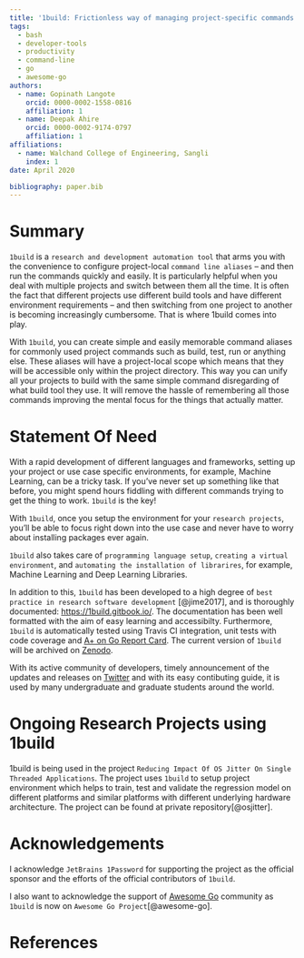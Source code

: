 ```yaml
---
title: '1build: Frictionless way of managing project-specific commands'
tags:
  - bash
  - developer-tools
  - productivity
  - command-line
  - go
  - awesome-go
authors:
  - name: Gopinath Langote
    orcid: 0000-0002-1558-0816
    affiliation: 1
  - name: Deepak Ahire
    orcid: 0000-0002-9174-0797
    affiliation: 1
affiliations:
  - name: Walchand College of Engineering, Sangli
    index: 1
date: April 2020

bibliography: paper.bib
---
```


# Summary

`1build` is a `research and development automation tool` that arms you with the convenience to configure project-local `command line aliases` – and then run the commands quickly and easily. It is particularly helpful when you deal with multiple projects and switch between them all the time. It is often the fact that different projects use different build tools and have different environment requirements – and then switching from one project to another is becoming increasingly cumbersome. That is where 1build comes into play.

With `1build`, you can create simple and easily memorable command aliases for commonly used project commands such as build, test, run or anything else. These aliases will have a project-local scope which means that they will be accessible only within the project directory. This way you can unify all your projects to build with the same simple command disregarding of what build tool they use. It will remove the hassle of remembering all those commands improving the mental focus for the things that actually matter.

# Statement Of Need

With a rapid development of different languages and frameworks, setting up your project or use case specific environments,  for example,  Machine Learning, can be a tricky task. If you’ve never set up something like that before, you might spend hours fiddling with different commands trying to get the thing to work. `1build` is the key! 

With `1build`, once you setup the environment for your `research projects`, you’ll be able to focus right down into the use case and never have to worry about installing packages ever again.

`1build` also takes care of `programming language setup`, `creating a virtual environment`, and `automating the installation of librarires`, for example, Machine Learning and Deep Learning Libraries. 
  
In addition to this, `1build` has been developed to a high degree of `best practice in research software development` [@jime2017], and is thoroughly documented: https://1build.gitbook.io/. The documentation has been well formatted with the aim of easy learning and accessibilty. Furthermore, `1build` is automatically tested using Travis CI integration, unit tests with code coverage and [A+ on Go Report Card](https://goreportcard.com/report/github.com/gopinath-langote/1build). The current version of `1build` will be archived on [Zenodo](https://zenodo.org).

With its active community of developers, timely announcement of the updates and releases on [Twitter](https://twitter.com/GopinathLangote) and with its easy contibuting guide,  it is used by many undergraduate and graduate students around the world.

# Ongoing Research Projects using 1build

1build is being used in the project `Reducing Impact Of OS Jitter On Single Threaded Applications`. The project uses `1build` to setup project environment which helps to train, test and validate the regression model on different platforms and similar platforms with different underlying hardware architecture. The project can be found at private repository[@osjitter].

# Acknowledgements

I acknowledge `JetBrains 1Password` for supporting the project as the official sponsor and the efforts of the official contributors of `1build`.

I also want to acknowledge the support of [Awesome Go](https://awesome-go.com) community as `1build` is now on `Awesome Go Project`[@awesome-go].

# References

